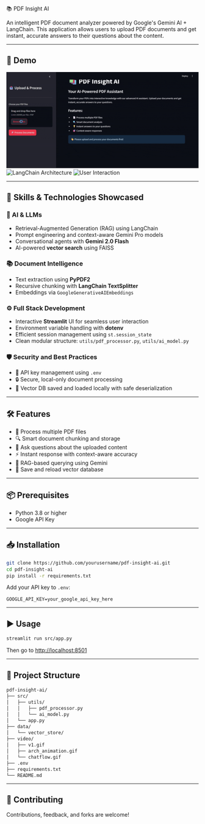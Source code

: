 📚 PDF Insight AI

An intelligent PDF document analyzer powered by Google's Gemini AI + LangChain. This application allows users to upload PDF documents and get instant, accurate answers to their questions about the content.

---

## 🌟 Demo

![PDF Insight AI Demo](video/v1.gif)
![LangChain Architecture](video/arch_animation.gif)
![User Interaction](video/chatflow.gif)

---

## 🚀 Skills & Technologies Showcased

### 🧠 AI & LLMs
- Retrieval-Augmented Generation (RAG) using LangChain
- Prompt engineering and context-aware Gemini Pro models
- Conversational agents with **Gemini 2.0 Flash**
- AI-powered **vector search** using FAISS

### 📚 Document Intelligence
- Text extraction using **PyPDF2**
- Recursive chunking with **LangChain TextSplitter**
- Embeddings via `GoogleGenerativeAIEmbeddings`

### ⚙️ Full Stack Development
- Interactive **Streamlit** UI for seamless user interaction
- Environment variable handling with **dotenv**
- Efficient session management using `st.session_state`
- Clean modular structure: `utils/pdf_processor.py`, `utils/ai_model.py`

### 🛡️ Security and Best Practices
- 🔐 API key management using `.env`
- 🔒 Secure, local-only document processing
- 📁 Vector DB saved and loaded locally with safe deserialization

---

## 🛠️ Features

- 📄 Process multiple PDF files
- 🔍 Smart document chunking and storage
- 💬 Ask questions about the uploaded content
- ⚡ Instant response with context-aware accuracy
- 🎯 RAG-based querying using Gemini
- 💾 Save and reload vector database

---

## 📦 Prerequisites

- Python 3.8 or higher
- Google API Key

---

## 📥 Installation

```bash
git clone https://github.com/yourusername/pdf-insight-ai.git
cd pdf-insight-ai
pip install -r requirements.txt
```

Add your API key to `.env`:
```env
GOOGLE_API_KEY=your_google_api_key_here
```

---

## ▶️ Usage

```bash
streamlit run src/app.py
```

Then go to [http://localhost:8501](http://localhost:8501)

---

## 🧾 Project Structure

```
pdf-insight-ai/
├── src/
│   ├── utils/
│   │   ├── pdf_processor.py
│   │   └── ai_model.py
│   └── app.py
├── data/
│   └── vector_store/
├── video/
│   ├── v1.gif
│   ├── arch_animation.gif
│   └── chatflow.gif
├── .env
├── requirements.txt
└── README.md
```

---

## 🤝 Contributing

Contributions, feedback, and forks are welcome!


